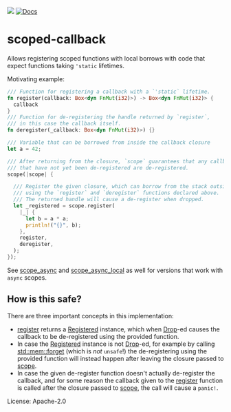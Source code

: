 ![](https://github.com/gardell/scoped-callback/workflows/CI/badge.svg)
[![Docs](https://docs.rs/scoped-callback/badge.svg)](https://docs.rs/scoped-callback/latest/scoped_callback)
# scoped-callback

Allows registering scoped functions with local borrows with code that expect
functions taking `'static` lifetimes.

Motivating example:

```rust
/// Function for registering a callback with a `'static` lifetime.
fn register(callback: Box<dyn FnMut(i32)>) -> Box<dyn FnMut(i32)> {
  callback
}
/// Function for de-registering the handle returned by `register`,
/// in this case the callback itself.
fn deregister(_callback: Box<dyn FnMut(i32)>) {}

/// Variable that can be borrowed from inside the callback closure
let a = 42;

/// After returning from the closure, `scope` guarantees that any callbacks
/// that have not yet been de-registered are de-registered.
scope(|scope| {

  /// Register the given closure, which can borrow from the stack outside `scope`
  /// using the `register` and `deregister` functions declared above.
  /// The returned handle will cause a de-register when dropped.
  let _registered = scope.register(
    |_| {
      let b = a * a;
      println!("{}", b);
    },
    register,
    deregister,
  );
});
```
See [scope_async](https://docs.rs/scoped-callback/latest/fn.scope_async.html) and [scope_async_local](fn.scope_async_local.html)
as well for versions that work with `async` scopes.

## How is this safe?
There are three important concepts in this implementation:
* [register](https://docs.rs/scoped-callback/latest/struct.Scope.html#method.register) returns a [Registered](struct.Registered.html)
  instance, which when [Drop](https://docs.rs/scoped-callback/latest/struct.Registered.html#impl-Drop)-ed causes the callback to be
  de-registered using the provided function.
* In case the [Registered](https://docs.rs/scoped-callback/latest/struct.Registered.html) instance is not
  [Drop](https://docs.rs/scoped-callback/latest/struct.Registered.html#impl-Drop)-ed, for example by calling
  [std::mem::forget](https://docs.rs/scoped-callback/latest/https://doc.rust-lang.org/std/mem/fn.forget.html) (which is *not* `unsafe`!)
  the de-registering using the provided function will instead happen after leaving the closure
  passed to [scope](https://docs.rs/scoped-callback/latest/fn.scope.html).
* In case the given de-register function doesn't actually de-register the callback,
  and for some reason the callback given to the [register](https://docs.rs/scoped-callback/latest/struct.Scope.html#method.register)
  function is called after the closure passed to [scope](https://docs.rs/scoped-callback/latest/fn.scope.html), the call will cause a
  `panic!`.

License: Apache-2.0
